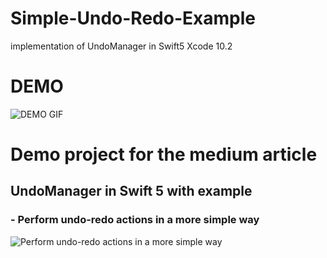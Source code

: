 # Simple-Undo-Redo-Example
implementation of UndoManager in Swift5 Xcode 10.2

# DEMO
![DEMO GIF](https://github.com/hitendradeveloper/Simple-Undo-Redo-Example/blob/master/Undo-Redo.gif)


# Demo project for the medium article 

## UndoManager in Swift 5 with example
### - Perform undo-redo actions in a more simple way
![Perform undo-redo actions in a more simple way](https://medium.com/p/8c791e231b87)
